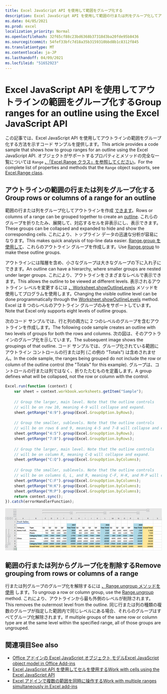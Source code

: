 ```yaml
---
title: Excel JavaScript API を使用して範囲をグループ化する
description: Excel JavaScript API を使用して範囲の行または列をグループ化してアウトラインを作成する方法について説明します。
ms.date: 04/05/2021
ms.prod: excel
localization_priority: Normal
ms.openlocfilehash: 32f65cf88c23bd6368b37318d3ba20fde95b8436
ms.sourcegitcommit: 54fef33bfc7d18a35b3159310bbd8b1c8312f845
ms.translationtype: MT
ms.contentlocale: ja-JP
ms.lasthandoff: 04/09/2021
ms.locfileid: "51652923"
---
```

# <a name="group-ranges-for-an-outline-using-the-excel-javascript-api"></a><span data-ttu-id="e49d6-103">Excel JavaScript API を使用してアウトラインの範囲をグループ化する</span><span class="sxs-lookup"><span data-stu-id="e49d6-103">Group ranges for an outline using the Excel JavaScript API</span></span>

<span data-ttu-id="e49d6-104">この記事では、Excel JavaScript API を使用してアウトラインの範囲をグループ化する方法を示すコード サンプルを提供します。</span><span class="sxs-lookup"><span data-stu-id="e49d6-104">This article provides a code sample that shows how to group ranges for an outline using the Excel JavaScript API.</span></span> <span data-ttu-id="e49d6-105">オブジェクトがサポートするプロパティとメソッドの完全な一覧については `Range` [、「Excel.Range クラス」を参照してください](/javascript/api/excel/excel.range)。</span><span class="sxs-lookup"><span data-stu-id="e49d6-105">For the complete list of properties and methods that the `Range` object supports, see [Excel.Range class](/javascript/api/excel/excel.range).</span></span>

## <a name="group-rows-or-columns-of-a-range-for-an-outline"></a><span data-ttu-id="e49d6-106">アウトラインの範囲の行または列をグループ化する</span><span class="sxs-lookup"><span data-stu-id="e49d6-106">Group rows or columns of a range for an outline</span></span>

<span data-ttu-id="e49d6-107">範囲の行または列をグループ化してアウトラインを作成 [できます](https://support.office.com/article/Outline-group-data-in-a-worksheet-08CE98C4-0063-4D42-8AC7-8278C49E9AFF)。</span><span class="sxs-lookup"><span data-stu-id="e49d6-107">Rows or columns of a range can be grouped together to create an [outline](https://support.office.com/article/Outline-group-data-in-a-worksheet-08CE98C4-0063-4D42-8AC7-8278C49E9AFF).</span></span> <span data-ttu-id="e49d6-108">これらのグループを折りたたみ、展開して、対応するセルを非表示にし、表示できます。</span><span class="sxs-lookup"><span data-stu-id="e49d6-108">These groups can be collapsed and expanded to hide and show the corresponding cells.</span></span> <span data-ttu-id="e49d6-109">これにより、トップライン データの迅速な分析が容易になります。</span><span class="sxs-lookup"><span data-stu-id="e49d6-109">This makes quick analysis of top-line data easier.</span></span> <span data-ttu-id="e49d6-110">[Range.group を使用して](/javascript/api/excel/excel.range#group-groupoption-)、これらのアウトライン グループを作成します。</span><span class="sxs-lookup"><span data-stu-id="e49d6-110">Use [Range.group](/javascript/api/excel/excel.range#group-groupoption-) to make these outline groups.</span></span>

<span data-ttu-id="e49d6-111">アウトラインには階層を含め、小さなグループは大きなグループの下に入れ子にできます。</span><span class="sxs-lookup"><span data-stu-id="e49d6-111">An outline can have a hierarchy, where smaller groups are nested under larger groups.</span></span> <span data-ttu-id="e49d6-112">これにより、アウトラインをさまざまなレベルで表示できます。</span><span class="sxs-lookup"><span data-stu-id="e49d6-112">This allows the outline to be viewed at different levels.</span></span> <span data-ttu-id="e49d6-113">表示されるアウトライン レベルを変更するには [、Worksheet.showOutlineLevels](/javascript/api/excel/excel.worksheet#showoutlinelevels-rowlevels--columnlevels-) メソッドを使用してプログラムを使用します。</span><span class="sxs-lookup"><span data-stu-id="e49d6-113">Changing the visible outline level can be done programmatically through the [Worksheet.showOutlineLevels](/javascript/api/excel/excel.worksheet#showoutlinelevels-rowlevels--columnlevels-) method.</span></span> <span data-ttu-id="e49d6-114">Excel は 8 つのレベルのアウトライン グループのみをサポートしています。</span><span class="sxs-lookup"><span data-stu-id="e49d6-114">Note that Excel only supports eight levels of outline groups.</span></span>

<span data-ttu-id="e49d6-115">次のコード サンプルでは、行と列の両方に 2 つのレベルのグループを含むアウトラインを作成します。</span><span class="sxs-lookup"><span data-stu-id="e49d6-115">The following code sample creates an outline with two levels of groups for both the rows and columns.</span></span> <span data-ttu-id="e49d6-116">次の図は、そのアウトラインのグループ化を示しています。</span><span class="sxs-lookup"><span data-stu-id="e49d6-116">The subsequent image shows the groupings of that outline.</span></span> <span data-ttu-id="e49d6-117">コード サンプルでは、グループ化されている範囲にアウトライン コントロールの行または列 (この例の "Totals") は含めされません。</span><span class="sxs-lookup"><span data-stu-id="e49d6-117">In the code sample, the ranges being grouped do not include the row or column of the outline control (the "Totals" for this example).</span></span> <span data-ttu-id="e49d6-118">グループは、コントロールの行または列ではなく、折りたたむものを定義します。</span><span class="sxs-lookup"><span data-stu-id="e49d6-118">A group defines what will be collapsed, not the row or column with the control.</span></span>

```js
Excel.run(function (context) {
    var sheet = context.workbook.worksheets.getItem("Sample");

    // Group the larger, main level. Note that the outline controls
    // will be on row 10, meaning 4-9 will collapse and expand.
    sheet.getRange("4:9").group(Excel.GroupOption.byRows);

    // Group the smaller, sublevels. Note that the outline controls
    // will be on rows 6 and 9, meaning 4-5 and 7-8 will collapse and expand.
    sheet.getRange("4:5").group(Excel.GroupOption.byRows);
    sheet.getRange("7:8").group(Excel.GroupOption.byRows);

    // Group the larger, main level. Note that the outline controls
    // will be on column R, meaning C-Q will collapse and expand.
    sheet.getRange("C:Q").group(Excel.GroupOption.byColumns);

    // Group the smaller, sublevels. Note that the outline controls
    // will be on columns G, L, and R, meaning C-F, H-K, and M-P will collapse and expand.
    sheet.getRange("C:F").group(Excel.GroupOption.byColumns);
    sheet.getRange("H:K").group(Excel.GroupOption.byColumns);
    sheet.getRange("M:P").group(Excel.GroupOption.byColumns);
    return context.sync();
}).catch(errorHandlerFunction);
```

![2 つのレベルの 2 次元アウトラインを持つ範囲](../images/excel-outline.png)

## <a name="remove-grouping-from-rows-or-columns-of-a-range"></a><span data-ttu-id="e49d6-120">範囲の行または列からグループ化を削除する</span><span class="sxs-lookup"><span data-stu-id="e49d6-120">Remove grouping from rows or columns of a range</span></span>

<span data-ttu-id="e49d6-121">行または列グループのグループ化を解除するには [、Range.ungroup メソッドを使用](/javascript/api/excel/excel.range#ungroup-groupoption-) します。</span><span class="sxs-lookup"><span data-stu-id="e49d6-121">To ungroup a row or column group, use the [Range.ungroup](/javascript/api/excel/excel.range#ungroup-groupoption-) method.</span></span> <span data-ttu-id="e49d6-122">これにより、アウトラインから最も外側のレベルが削除されます。</span><span class="sxs-lookup"><span data-stu-id="e49d6-122">This removes the outermost level from the outline.</span></span> <span data-ttu-id="e49d6-123">同じ行または列の種類の複数のグループが指定した範囲内で同じレベルにある場合、それらのグループはすべてグループ化解除されます。</span><span class="sxs-lookup"><span data-stu-id="e49d6-123">If multiple groups of the same row or column type are at the same level within the specified range, all of those groups are ungrouped.</span></span>

## <a name="see-also"></a><span data-ttu-id="e49d6-124">関連項目</span><span class="sxs-lookup"><span data-stu-id="e49d6-124">See also</span></span>

- [<span data-ttu-id="e49d6-125">Office アドインの Excel JavaScript オブジェクト モデル</span><span class="sxs-lookup"><span data-stu-id="e49d6-125">Excel JavaScript object model in Office Add-ins</span></span>](excel-add-ins-core-concepts.md)
- [<span data-ttu-id="e49d6-126">Excel JavaScript API を使用してセルを使用する</span><span class="sxs-lookup"><span data-stu-id="e49d6-126">Work with cells using the Excel JavaScript API</span></span>](excel-add-ins-cells.md)
- [<span data-ttu-id="e49d6-127">Excel アドインで複数の範囲を同時に操作する</span><span class="sxs-lookup"><span data-stu-id="e49d6-127">Work with multiple ranges simultaneously in Excel add-ins</span></span>](excel-add-ins-multiple-ranges.md)

